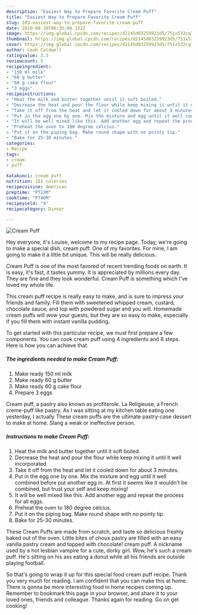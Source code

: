 ```yaml
---
description: "Easiest Way to Prepare Favorite Cream Puff"
title: "Easiest Way to Prepare Favorite Cream Puff"
slug: 103-easiest-way-to-prepare-favorite-cream-puff
date: 2020-08-30T06:35:06.132Z
image: https://img-global.cpcdn.com/recipes/d2145d03259923d5/751x532cq70/cream-puff-recipe-main-photo.jpg
thumbnail: https://img-global.cpcdn.com/recipes/d2145d03259923d5/751x532cq70/cream-puff-recipe-main-photo.jpg
cover: https://img-global.cpcdn.com/recipes/d2145d03259923d5/751x532cq70/cream-puff-recipe-main-photo.jpg
author: Leah Caldwell
ratingvalue: 3.3
reviewcount: 5
recipeingredient:
- "150 ml milk"
- "60 g butter"
- "60 g cake flour"
- "3 eggs"
recipeinstructions:
- "Heat the milk and butter together until it soft boiled."
- "Decrease the heat and pour the flour while keep mixing it until it well incorporated."
- "Take it off from the heat and let it cooled down for about 3 minutes."
- "Put in the egg one by one. Mix the mixture and egg until it well combined before put another egg in. At first it seems like it wouldn&#39;t be combined, but trust your self and keep mixing!"
- "It will be well mixed like this. Add another egg and repeat the process for all eggs."
- "Preheat the oven to 180 degree celcius."
- "Put it on the piping bag. Make round shape with no pointy tip."
- "Bake for 25-30 minutes."
categories:
- Recipe
tags:
- cream
- puff

katakunci: cream puff 
nutrition: 181 calories
recipecuisine: American
preptime: "PT13M"
cooktime: "PT46M"
recipeyield: "4"
recipecategory: Dinner

---
```



![Cream Puff](https://img-global.cpcdn.com/recipes/d2145d03259923d5/751x532cq70/cream-puff-recipe-main-photo.jpg)

Hey everyone, it's Louise, welcome to my recipe page. Today, we're going to make a special dish, cream puff. One of my favorites. For mine, I am going to make it a little bit unique. This will be really delicious.

Cream Puff is one of the most favored of recent trending foods on earth. It is easy, it's fast, it tastes yummy. It is appreciated by millions every day. They are fine and they look wonderful. Cream Puff is something which I've loved my whole life.

This cream puff recipe is really easy to make, and is sure to impress your friends and family. Fill them with sweetened whipped cream, custard, chocolate sauce, and top with powdered sugar and you will. Homemade cream puffs will wow your guests, but they are so easy to make, especially if you fill them with instant vanilla pudding.


To get started with this particular recipe, we must first prepare a few components. You can cook cream puff using 4 ingredients and 8 steps. Here is how you can achieve that.

<!--inarticleads1-->

##### The ingredients needed to make Cream Puff:

1. Make ready 150 ml milk
1. Make ready 60 g butter
1. Make ready 60 g cake flour
1. Prepare 3 eggs


Cream puff, a pastry also known as profiterole. La Religieuse, a French creme-puff like pastry. As I was sitting at my kitchen table eating one yesterday, I actually These cream puffs are the ultimate pastry-case dessert to make at home. Slang a weak or ineffective person. 

<!--inarticleads2-->

##### Instructions to make Cream Puff:

1. Heat the milk and butter together until it soft boiled.
1. Decrease the heat and pour the flour while keep mixing it until it well incorporated.
1. Take it off from the heat and let it cooled down for about 3 minutes.
1. Put in the egg one by one. Mix the mixture and egg until it well combined before put another egg in. At first it seems like it wouldn&#39;t be combined, but trust your self and keep mixing!
1. It will be well mixed like this. Add another egg and repeat the process for all eggs.
1. Preheat the oven to 180 degree celcius.
1. Put it on the piping bag. Make round shape with no pointy tip.
1. Bake for 25-30 minutes.


These Cream Puffs are made from scratch, and taste so delicious freshly baked out of the oven. Little bites of choux pastry are filled with an easy vanilla pastry cream and topped with chocolate! cream puff. A nickname used by a hot lesbian vampire for a cute, dorky girl. Wow, he&#39;s such a cream puff. He&#39;s sitting on his ass eating a donut while all his friends are outside playing football. 

So that's going to wrap it up for this special food cream puff recipe. Thank you very much for reading. I am confident that you can make this at home. There is gonna be more interesting food in home recipes coming up. Remember to bookmark this page in your browser, and share it to your loved ones, friends and colleague. Thanks again for reading. Go on get cooking!
